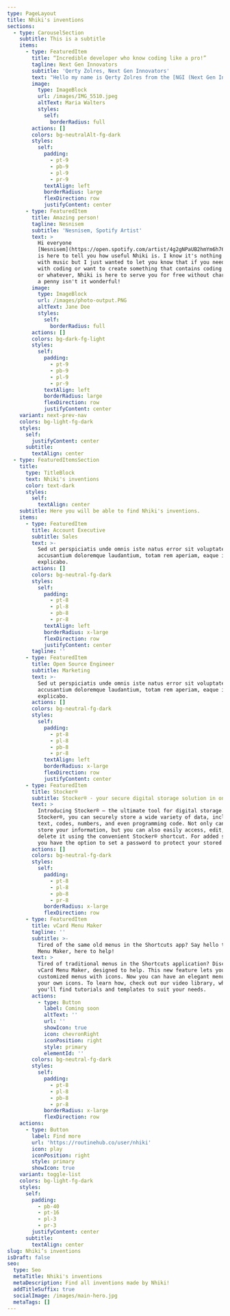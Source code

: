 ```yaml
---
type: PageLayout
title: Nhiki's inventions
sections:
  - type: CarouselSection
    subtitle: This is a subtitle
    items:
      - type: FeaturedItem
        title: “Incredible developer who know coding like a pro!”
        tagline: Next Gen Innovators
        subtitle: 'Qerty Zolres, Next Gen Innovators'
        text: "Hello my name is Qerty Zolres from the [NGI (Next Gen Innovators) team](https://routinehub.co/user/next.gen.innovators) and I would like to tell you my opinion about Nhiki. Nhiki is a very smart person who offers many things for his customers and I would like to thank Nhiki for helping me and my team to create useful shortcuts etc. Nhiki has also helped us with things like websites and many other things with coding thanks to his coding expertise. Nhiki has also helped us with things like websites and many other things with coding thanks to his coding expertise. Nhiki offers so much free stuff to other people whether it's to create a complete thing with only coding or partially! \U0001F60E\n"
        image:
          type: ImageBlock
          url: /images/IMG_5510.jpeg
          altText: Maria Walters
          styles:
            self:
              borderRadius: full
        actions: []
        colors: bg-neutralAlt-fg-dark
        styles:
          self:
            padding:
              - pt-9
              - pb-9
              - pl-9
              - pr-9
            textAlign: left
            borderRadius: large
            flexDirection: row
            justifyContent: center
      - type: FeaturedItem
        title: Amazing person!
        tagline: Nesnisem
        subtitle: 'Nesnisem, Spotify Artist'
        text: >
          Hi everyone
          [Nesnisem](https://open.spotify.com/artist/4g2gNPaUB2hmYm6h76BOB2?si=qCLAdR8KQvO-kaC3QttFfg)
          is here to tell you how useful Nhiki is. I know it's nothing to do
          with music but I just wanted to let you know that if you need help
          with coding or want to create something that contains coding like html
          or whatever, Nhiki is here to serve you for free without charging you
          a penny isn't it wonderful!
        image:
          type: ImageBlock
          url: /images/photo-output.PNG
          altText: Jane Doe
          styles:
            self:
              borderRadius: full
        actions: []
        colors: bg-dark-fg-light
        styles:
          self:
            padding:
              - pt-9
              - pb-9
              - pl-9
              - pr-9
            textAlign: left
            borderRadius: large
            flexDirection: row
            justifyContent: center
    variant: next-prev-nav
    colors: bg-light-fg-dark
    styles:
      self:
        justifyContent: center
      subtitle:
        textAlign: center
  - type: FeaturedItemsSection
    title:
      type: TitleBlock
      text: Nhiki's inventions
      color: text-dark
      styles:
        self:
          textAlign: center
    subtitle: Here you will be able to find Nhiki's inventions.
    items:
      - type: FeaturedItem
        title: Account Executive
        subtitle: Sales
        text: >-
          Sed ut perspiciatis unde omnis iste natus error sit voluptatem
          accusantium doloremque laudantium, totam rem aperiam, eaque ipsa quae.
          explicabo.
        actions: []
        colors: bg-neutral-fg-dark
        styles:
          self:
            padding:
              - pt-8
              - pl-8
              - pb-8
              - pr-8
            textAlign: left
            borderRadius: x-large
            flexDirection: row
            justifyContent: center
        tagline: ''
      - type: FeaturedItem
        title: Open Source Engineer
        subtitle: Marketing
        text: >-
          Sed ut perspiciatis unde omnis iste natus error sit voluptatem
          accusantium doloremque laudantium, totam rem aperiam, eaque ipsa quae.
          explicabo.
        actions: []
        colors: bg-neutral-fg-dark
        styles:
          self:
            padding:
              - pt-8
              - pl-8
              - pb-8
              - pr-8
            textAlign: left
            borderRadius: x-large
            flexDirection: row
            justifyContent: center
      - type: FeaturedItem
        title: Stocker®
        subtitle: Stocker® - your secure digital storage solution in one shortcut.
        text: >
          Introducing Stocker® – the ultimate tool for digital storage. With
          Stocker®, you can securely store a wide variety of data, including
          text, codes, numbers, and even programming code. Not only can you
          store your information, but you can also easily access, edit, and
          delete it using the convenient Stocker® shortcut. For added security,
          you have the option to set a password to protect your stored data.
        actions: []
        colors: bg-neutral-fg-dark
        styles:
          self:
            padding:
              - pt-8
              - pl-8
              - pb-8
              - pr-8
            borderRadius: x-large
            flexDirection: row
      - type: FeaturedItem
        title: vCard Menu Maker
        tagline: ''
        subtitle: >-
          Tired of the same old menus in the Shortcuts app? Say hello to vCard
          Menu Maker, here to help!
        text: >
          Tired of traditional menus in the Shortcuts application? Discover
          vCard Menu Maker, designed to help. This new feature lets you create
          customized menus with icons. Now you can have an elegant menu with
          your own icons. To learn how, check out our video library, where
          you'll find tutorials and templates to suit your needs.
        actions:
          - type: Button
            label: Coming soon
            altText: ''
            url: ''
            showIcon: true
            icon: chevronRight
            iconPosition: right
            style: primary
            elementId: ''
        colors: bg-neutral-fg-dark
        styles:
          self:
            padding:
              - pt-8
              - pl-8
              - pb-8
              - pr-8
            borderRadius: x-large
            flexDirection: row
    actions:
      - type: Button
        label: Find more
        url: 'https://routinehub.co/user/nhiki'
        icon: play
        iconPosition: right
        style: primary
        showIcon: true
    variant: toggle-list
    colors: bg-light-fg-dark
    styles:
      self:
        padding:
          - pb-40
          - pt-16
          - pl-3
          - pr-3
        justifyContent: center
      subtitle:
        textAlign: center
slug: Nhiki’s inventions
isDraft: false
seo:
  type: Seo
  metaTitle: Nhiki's inventions
  metaDescription: Find all inventions made by Nhiki!
  addTitleSuffix: true
  socialImage: /images/main-hero.jpg
  metaTags: []
---
```

